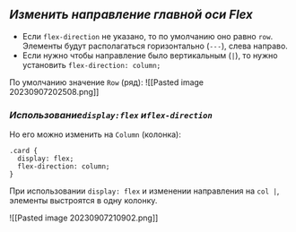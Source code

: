 ## *Изменить направление главной оси Flex*

- Если `flex-direction` не указано, то по умолчанию оно равно `row`. Элементы будут располагаться горизонтально (`---`), слева направо.
- Если нужно чтобы направление было вертикальным (`|`), то нужно установить `flex-direction: column;`
  
По умолчанию значение `Row` (ряд):
![[Pasted image 20230907202508.png]]

### *Использование`display:flex` и`flex-direction`*

Но его можно изменить на `Column` (колонка):

```
.card {
  display: flex;
  flex-direction: column;
}
```

При использовании `display: flex` и изменении направления на `col |`, элементы выстроятся в одну колонку.

![[Pasted image 20230907210902.png]]
